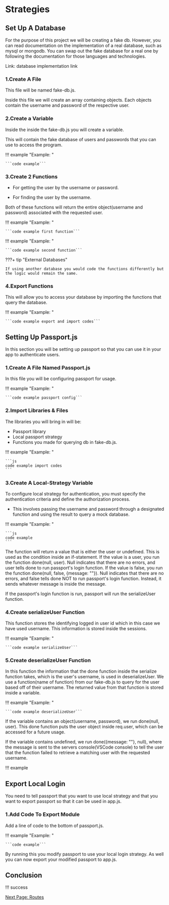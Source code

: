 # Strategies

## Set Up A Database

For the purpose of this project we will be creating a fake db. However, you can read documentation on the implementation of a real database, such as mysql or mongodb. You can swap out the fake database for a real one by following the documentation for those languages and technologies.

Link: database implementation link

### 1.Create A File

This file will be named fake-db.js.

Inside this file we will create an array containing objects. Each objects contain the username and password of the respective user.

### 2.Create a Variable

Inside the inside the fake-db.js you will create a variable.

This will contain the fake database of users and passwords that you can use to access the program.

!!! example "Example: "

    ```code example```

### 3.Create 2 Functions

* For getting the user by the username or password.

* For finding the user by the username.

Both of these functions will return the entire object(username and password) associated with the requested user.

!!! example "Example: "

    ```code example first function```
<!-- explanation of code block -->

!!! example "Example: "

    ```code example second function```
<!-- explanation of code block -->

???+ tip "External Databases"

    If using another database you would code the functions differently but the logic would remain the same.

### 4.Export Functions

This will allow you to access your database by importing the functions that query the database.

!!! example "Example: "

    ```code example export and import codes```

## Setting Up Passport.js

In this section you will be setting up passport so that you can use it in your app to authenticate users.

### 1.Create A File Named Passport.js

In this file you will be configuring passport for usage.

!!! example "Example: "

    ```code example passport config```

### 2.Import Libraries & Files

The libraries you will bring in will be:

* Passport library
* Local passport strategy
* Functions you made for querying db in fake-db.js.

!!! example "Example: "

    ```js
    code example import codes
    ```

### 3.Create A Local-Strategy Variable

To configure local strategy for authentication, you must specify the authentication criteria and define the authorization process.

* This involves passing the username and password through a designated function and using the result to query a mock database.

!!! example "Example: "

    ```js
    code example
    ```
<!-- explain the code below -->
<!-- annotated code block with explanations on each line -->

<!-- Make more concise -->
The function will return a value that is either the user or undefined. This is used as the condition inside an if-statement. If the value is a user, you run the function done(null, user). Null indicates that there are no errors, and user tells done to run passport's login function. If the value is false, you run the function done(null, false, {message: ""}). Null indicates that there are no errors, and false tells done NOT to run passport's login function. Instead, it sends whatever message is inside the message.

If the passport's login function is run, passport will run the serializeUser function.

### 4.Create serializeUser Function

This function stores the identifying logged in user id which in this case we have used username. This information is stored inside the sessions.

!!! example "Example: "

    ```code example serializeUser```

### 5.Create deserializeUser Function

In this function the information that the done function inside the serialize function takes, which is the user's username, is used in deserializeUser. We use a function(name of function) from our fake-db.js to query for the user based off of their username. The returned value from that function is stored inside a variable.

!!! example "Example: "

    ```code example deserializeUser```

If the variable contains an object(username, password), we run done(null, user). This done function puts the user object inside req.user, which can be accessed for a future usage.

If the variable contains undefined, we run done({message: ""}, null), where the message is sent to the servers console(VSCode console) to tell the user that the function failed to retrieve a matching user with the requested username.

!!! example
<!-- screenshot of console with message -->

## Export Local Login

You need to tell passport that you want to use local strategy and that you want to export passport so that it can be used in app.js.

### 1.Add Code To Export Module

Add a line of code to the bottom of passport.js.

!!! example "Example: "

    ```code example```

By running this you modify passport to use your local login strategy. As well you can now export your modified passport to app.js.

## Conclusion
<!-- need to write -->
!!! success

[Next Page: Routes](/routes)
